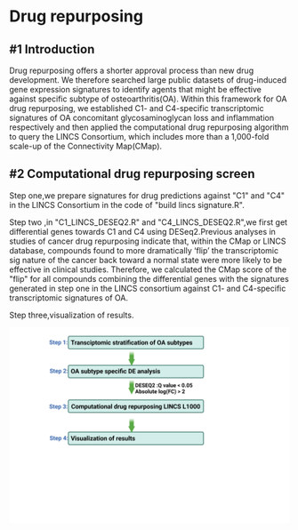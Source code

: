 #  Drug repurposing

## #1 Introduction

 Drug repurposing offers a shorter approval process than new drug development. We therefore searched large public datasets of drug-induced gene expression signatures to identify agents that might be effective against specific subtype of osteoarthritis(OA). Within this framework for OA drug  repurposing, we established  C1- and C4-specific transcriptomic signatures of OA concomitant glycosaminoglycan loss and inflammation respectively and then applied the computational drug repurposing algorithm to query the LINCS Consortium,  which includes more than a 1,000-fold scale-up of the Connectivity Map(CMap). 

## #2 Computational drug repurposing screen

Step one,we prepare signatures for drug predictions against "C1" and "C4" in the LINCS Consortium in the code of "build lincs signature.R".

Step two ,in "C1_LINCS_DESEQ2.R" and "C4_LINCS_DESEQ2.R",we first get differential genes towards C1 and C4 using DESeq2.Previous analyses in studies of  cancer drug repurposing indicate that, within the CMap or LINCS database,  compounds found to more dramatically ‘flip’ the transcriptomic sig nature of the cancer back toward a normal state were more likely to  be effective in clinical studies.  Therefore, we calculated the CMap score of the "flip" for all compounds combining the differential genes with the signatures generated in step one in the LINCS consortium against C1- and C4-specific transcriptomic signatures of OA. 

Step three,visualization of results.

![](workflow.png)

